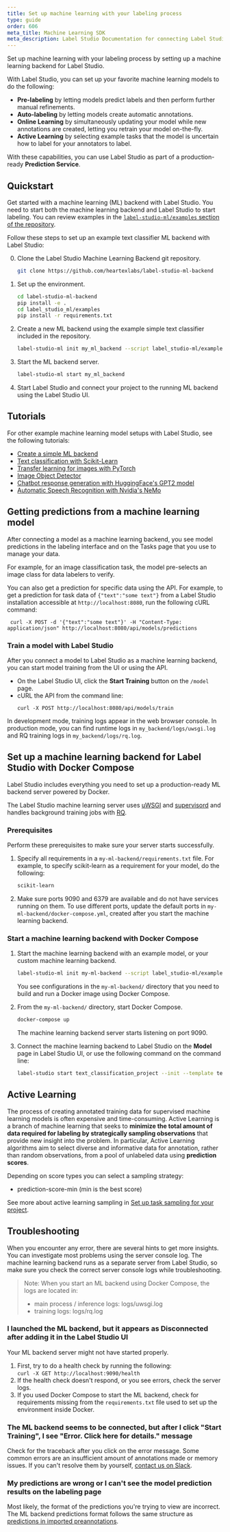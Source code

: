 ```yaml
---
title: Set up machine learning with your labeling process
type: guide
order: 606
meta_title: Machine Learning SDK
meta_description: Label Studio Documentation for connecting Label Studio to machine learning frameworks using the Label Studio machine learning SDK for machine learning and data science projects.
---
```


Set up machine learning with your labeling process by setting up a machine learning backend for Label Studio. 

With Label Studio, you can set up your favorite machine learning models to do the following:
- **Pre-labeling** by letting models predict labels and then perform further manual refinements. 
- **Auto-labeling** by letting models create automatic annotations. 
- **Online Learning** by simultaneously updating your model while new annotations are created, letting you retrain your model on-the-fly. 
- **Active Learning** by selecting example tasks that the model is uncertain how to label for your annotators to label. 

With these capabilities, you can use Label Studio as part of a production-ready **Prediction Service**. 

## Quickstart

Get started with a machine learning (ML) backend with Label Studio. You need to start both the machine learning backend and Label Studio to start labeling. You can review examples in the [`label-studio-ml/examples` section of the repository](https://github.com/heartexlabs/label-studio-ml-backend/tree/master/label_studio_ml/examples).

Follow these steps to set up an example text classifier ML backend with Label Studio:

0. Clone the Label Studio Machine Learning Backend git repository.
   ```bash
   git clone https://github.com/heartexlabs/label-studio-ml-backend 
   ```
   
1. Set up the environment.
   ```bash
   cd label-studio-ml-backend
   pip install -e .
   cd label_studio_ml/examples
   pip install -r requirements.txt
   ```
   
2. Create a new ML backend using the example simple text classifier included in the repository. 
   ```bash
   label-studio-ml init my_ml_backend --script label_studio-ml/examples/simple_text_classifier.py
   ```
   
3. Start the ML backend server.
   ```bash
   label-studio-ml start my_ml_backend
   ```
   
4. Start Label Studio and connect your project to the running ML backend using the Label Studio UI. 


## Tutorials

For other example machine learning model setups with Label Studio, see the following tutorials:
- [Create a simple ML backend](/tutorials/dummy_model.html)
- [Text classification with Scikit-Learn](/tutorials/sklearn-text-classifier.html)
- [Transfer learning for images with PyTorch](/tutorials/pytorch-image-transfer-learning.html)
- [Image Object Detector](/tutorials/object-detector.html)
- [Chatbot response generation with HuggingFace's GPT2 model](/tutorials/gpt.html)
- [Automatic Speech Recognition with Nvidia's NeMo](/tutorials/nemo_asr.html)

## Getting predictions from a machine learning model

After connecting a model as a machine learning backend, you see model predictions in the labeling interface and on the Tasks page that you use to manage your data.

For example, for an image classification task, the model pre-selects an image class for data labelers to verify. 

You can also get a prediction for specific data using the API. For example, to get a prediction for task data of `{"text":"some text"}` from a Label Studio installation accessible at `http://localhost:8080`, run the following cURL command: 

   ```
    curl -X POST -d '{"text":"some text"}' -H "Content-Type: application/json" http://localhost:8080/api/models/predictions
   ```

   
### Train a model with Label Studio 

After you connect a model to Label Studio as a machine learning backend, you can start model training from the UI or using the API. 

- On the Label Studio UI, click the **Start Training** button on the `/model` page.
- cURL the API from the command line: 
   ```
   curl -X POST http://localhost:8080/api/models/train
   ```

In development mode, training logs appear in the web browser console. 
In production mode, you can find runtime logs in `my_backend/logs/uwsgi.log` and RQ training logs in `my_backend/logs/rq.log`. 

   
## Set up a machine learning backend for Label Studio with Docker Compose
Label Studio includes everything you need to set up a production-ready ML backend server powered by Docker. 

The Label Studio machine learning server uses [uWSGI](https://uwsgi-docs.readthedocs.io/en/latest/) and [supervisord](http://supervisord.org/) and handles background training jobs with [RQ](https://python-rq.org/).

### Prerequisites
Perform these prerequisites to make sure your server starts successfully. 
1. Specify all requirements in a `my-ml-backend/requirements.txt` file. For example, to specify scikit-learn as a requirement for your model, do the following:
    ```requirements.txt
    scikit-learn
    ```
2. Make sure ports 9090 and 6379 are available and do not have services running on them. To use different ports, update the default ports in `my-ml-backend/docker-compose.yml`, created after you start the machine learning backend.

### Start a machine learning backend with Docker Compose

1. Start the machine learning backend with an example model, or your custom machine learning backend.
    ```bash
    label-studio-ml init my-ml-backend --script label_studio-ml/examples/simple_text_classifier.py
    ```
    You see configurations in the `my-ml-backend/` directory that you need to build and run a Docker image using Docker Compose.

2. From the `my-ml-backend/` directory, start Docker Compose.
    ```bash
    docker-compose up
    ```
    The machine learning backend server starts listening on port 9090.

3. Connect the machine learning backend to Label Studio on the **Model** page in Label Studio UI, or use the following command on the command line:
    ```bash
    label-studio start text_classification_project --init --template text_classification --ml-backends http://localhost:9090
    ```

## Active Learning

The process of creating annotated training data for supervised machine learning models is often expensive and time-consuming. Active Learning is a branch of machine learning that seeks to **minimize the total amount of data required for labeling by strategically sampling observations** that provide new insight into the problem. In particular, Active Learning algorithms aim to select diverse and informative data for annotation, rather than random observations, from a pool of unlabeled data using **prediction scores**. 

Depending on score types you can select a sampling strategy: 
* prediction-score-min (min is the best score) 
 
See more about active learning sampling in [Set up task sampling for your project](start.html#Set-up-task-sampling-for-your-project). 

## Troubleshooting

When you encounter any error, there are several hints to get more insights. You can investigate most problems using the server console log. The machine learning backend runs as a separate server from Label Studio, so make sure you check the correct server console logs while troubleshooting.

> Note: When you start an ML backend using Docker Compose, the logs are located in:
> - main process / inference logs: logs/uwsgi.log
> - training logs: logs/rq.log

### I launched the ML backend, but it appears as **Disconnected** after adding it in the Label Studio UI

Your ML backend server might not have started properly. 

1. First, try to do a health check by running the following:<br/> `curl -X GET http://localhost:9090/health`
2. If the health check doesn't respond, or you see errors, check the server logs. 
3. If you used Docker Compose to start the ML backend, check for requirements missing from the `requirements.txt` file used to set up the environment inside Docker.

### The ML backend seems to be connected, but after I click "Start Training", I see "Error. Click here for details." message

Check for the traceback after you click on the error message. Some common errors are an insufficient amount of annotations made or memory issues.
If you can't resolve them by yourself, <a href="https://join.slack.com/t/label-studio/shared_invite/zt-cr8b7ygm-6L45z7biEBw4HXa5A2b5pw">contact us on Slack</a>.

### My predictions are wrong or I can't see the model prediction results on the labeling page

Most likely, the format of the predictions you're trying to view are incorrect. The ML backend predictions format follows the same structure as [predictions in imported preannotations](predictions.html).






